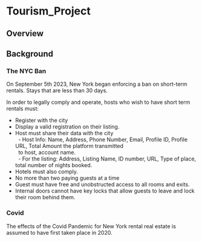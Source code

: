 # Tourism_Project  
  
## Overview  
  

## Background  
  
### The NYC Ban  
  
On September 5th 2023, New York began enforcing a ban on short-term rentals. Stays that are less than 30 days.   
  
In order to legally comply and operate, hosts who wish to have short term rentals must:  
- Register with the city  
- Display a valid registration on their listing.    
- Host must share their data with the city  
&nbsp; - Host Info: Name, Address, Phone Number, Email, Profile ID, Profile URL, Total Amount the platform transmitted   
&nbsp; to host, account name.  
&nbsp; - For the listing: Address, Listing Name, ID number, URL, Type of place, total number of nights booked.  
- Hotels must also comply.  
- No more than two paying guests at a time    
- Guest must have free and unobstructed access to all rooms and exits.
- Internal doors cannot have key locks that allow guests to leave and lock their room behind them.
  
### Covid  
  
The effects of the Covid Pandemic for New York rental real estate is assumed to have first taken place in 2020.

